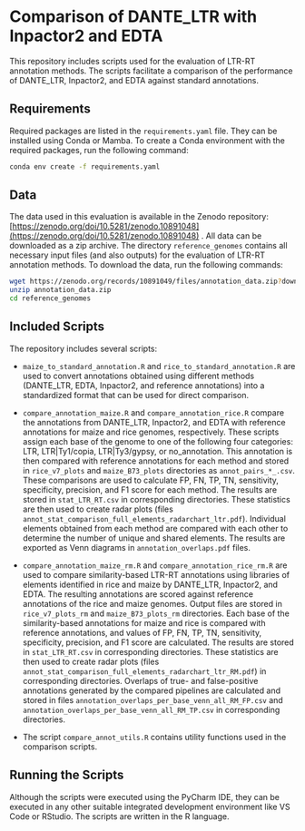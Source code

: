 # Comparison of DANTE_LTR with Inpactor2 and EDTA 

This repository includes scripts used for the evaluation of LTR-RT annotation methods. The scripts facilitate a comparison of the performance of DANTE_LTR, Inpactor2, and EDTA against standard annotations.

## Requirements 
Required packages are listed in the `requirements.yaml` file. They can be installed using Conda or Mamba. To create a Conda environment with the required packages, run the following command:

```bash
conda env create -f requirements.yaml
```

## Data 
The data used in this evaluation is available in the Zenodo repository: [https://zenodo.org/doi/10.5281/zenodo.10891048](https://zenodo.org/doi/10.5281/zenodo.10891048) . All data can be downloaded as a zip archive. The directory `reference_genomes` contains all necessary input files (and also outputs) for the evaluation of LTR-RT annotation methods. To download the data, run the following commands:

```bash
wget https://zenodo.org/records/10891049/files/annotation_data.zip?download=1 -O annotation_data.zip
unzip annotation_data.zip
cd reference_genomes
```

## Included Scripts 

The repository includes several scripts:
 
- `maize_to_standard_annotation.R` and `rice_to_standard_annotation.R` are used to convert annotations obtained using different methods (DANTE_LTR, EDTA, Inpactor2, and reference annotations) into a standardized format that can be used for direct comparison.
 
- `compare_annotation_maize.R` and `compare_annotation_rice.R` compare the annotations from DANTE_LTR, Inpactor2, and EDTA with reference annotations for maize and rice genomes, respectively. These scripts assign each base of the genome to one of the following four categories: LTR, LTR|Ty1/copia, LTR|Ty3/gypsy, or no_annotation. This annotation is then compared with reference annotations for each method and stored in `rice_v7_plots` and `maize_B73_plots` directories as `annot_pairs_*_.csv`. These comparisons are used to calculate FP, FN, TP, TN, sensitivity, specificity, precision, and F1 score for each method. The results are stored in `stat_LTR_RT.csv` in corresponding directories. These statistics are then used to create radar plots (files `annot_stat_comparison_full_elements_radarchart_ltr.pdf`). Individual elements obtained from each method are compared with each other to determine the number of unique and shared elements. The results are exported as Venn diagrams in `annotation_overlaps.pdf` files.
 
- `compare_annotation_maize_rm.R` and `compare_annotation_rice_rm.R` are used to compare similarity-based LTR-RT annotations using libraries of elements identified in rice and maize by DANTE_LTR, Inpactor2, and EDTA. The resulting annotations are scored against reference annotations of the rice and maize genomes. Output files are stored in `rice_v7_plots_rm` and `maize_B73_plots_rm` directories. Each base of the similarity-based annotations for maize and rice is compared with reference annotations, and values of FP, FN, TP, TN, sensitivity, specificity, precision, and F1 score are calculated. The results are stored in `stat_LTR_RT.csv` in corresponding directories. These statistics are then used to create radar plots (files `annot_stat_comparison_full_elements_radarchart_ltr_RM.pdf`) in corresponding directories. Overlaps of true- and false-positive annotations generated by the compared pipelines are calculated and stored in files `annotation_overlaps_per_base_venn_all_RM_FP.csv` and `annotation_overlaps_per_base_venn_all_RM_TP.csv` in corresponding directories.
 
- The script `compare_annot_utils.R` contains utility functions used in the comparison scripts.

## Running the Scripts 

Although the scripts were executed using the PyCharm IDE, they can be executed in any other suitable integrated development environment like VS Code or RStudio. The scripts are written in the R language.